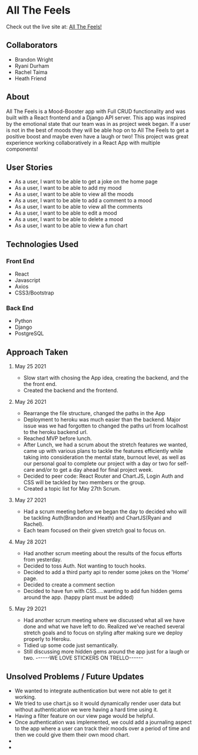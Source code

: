 # All The Feels
Check out the live site at: [All The Feels!](https://all-the-feels-app.herokuapp.com/)

## Collaborators
  - Brandon Wright
  - Ryani Durham
  - Rachel Taima
  - Heath Friend

## About
All The Feels is a Mood-Booster app with Full CRUD functionality and was built with a React frontend and a Django API server. This app was inspired by the emotional state that our team was in as project week began. If a user is not in the best of moods they will be able hop on to All The Feels to get a positive boost and maybe even have a laugh or two! This project was great experience working collaboratively in a React App with multiple components!

## User Stories
  - As a user, I want to be able to get a joke on the home page
  - As a user, I want to be able to add my mood
  - As a user, I want to be able to view all the moods
  - As a user, I want to be able to add a comment to a mood
  - As a user, I want to be able to view all the comments
  - As a user, I want to be able to edit a mood
  - As a user, I want to be able to delete a mood
  - As a user, I want to be able to view a fun chart

## Technologies Used

### Front End
  - React
  - Javascript
  - Axios
  - CSS3/Bootstrap

### Back End
  - Python
  - Django
  - PostgreSQL

## Approach Taken

1. May 25 2021
    - Slow start with chosing the App idea, creating the backend, and the the front end.
    - Created the backend and the frontend.

2. May 26 2021
    - Rearrange the file structure, changed the paths in the App
    - Deployment to heroku was much easier than the backend. Major issue was we had forgotten to changed the paths url from localhost to the heroku backend url.
    - Reached MVP before lunch.
    - After Lunch, we had a scrum about the stretch features we wanted, came up with various plans to tackle the features efficiently while taking into consideration the mental state, burnout level, as well as our personal goal to complete our project with a day or two for self-care and/or to get a day ahead for final project week.
    - Decided to peer code: React Router and Chart.JS, Login Auth and CSS will be tackled by two members or the group.
    - Created a topic list for May 27th Scrum.


3. May 27 2021
   - Had a scrum meeting before we began the day to decided who will be tackling Auth(Brandon and Heath) and ChartJS(Ryani and Rachel).
   - Each team focused on their given stretch goal to focus on.

4. May 28 2021
   - Had another scrum meeting about the results of the focus efforts from yesterday.
   - Decided to toss Auth. Not wanting to touch hooks.
   - Decided to add a third party api to render some jokes on the 'Home' page.
   - Decided to create a comment section
   - Decided to have fun with CSS.....wanting to add fun hidden gems around the app. (happy plant must be added)

5. May 29 2021
    - Had another scrum meeting where we discussed what all we have done and what we have left to do. Realized we've reached several stretch goals and to focus on styling after making sure we deploy properly to Heroku.
    - Tidied up some code just semantically.
    - Still discussing more hidden gems around the app just for a laugh or two.
    ------WE LOVE STICKERS ON TRELLO------

## Unsolved Problems / Future Updates
  - We wanted to integrate authentication but were not able to get it working.
  - We tried to use chart.js so it would dynamically render user data but without authentication we were having a hard time using it.
  - Having a filter feature on our view page would be helpful.
  - Once authentication was implemented, we could add a journaling aspect to the app where a user can track their moods over a period of time and then we could give them their own mood chart.
  -
  -
